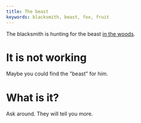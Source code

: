 ```yaml
---
title: The beast
keywords: blacksmith, beast, fox, fruit
---
```


The blacksmith is hunting for the beast [in the woods](030-woods.md).

# It is not working
Maybe you could find the "beast" for him.

# What is it?
Ask around. They will tell you more.
